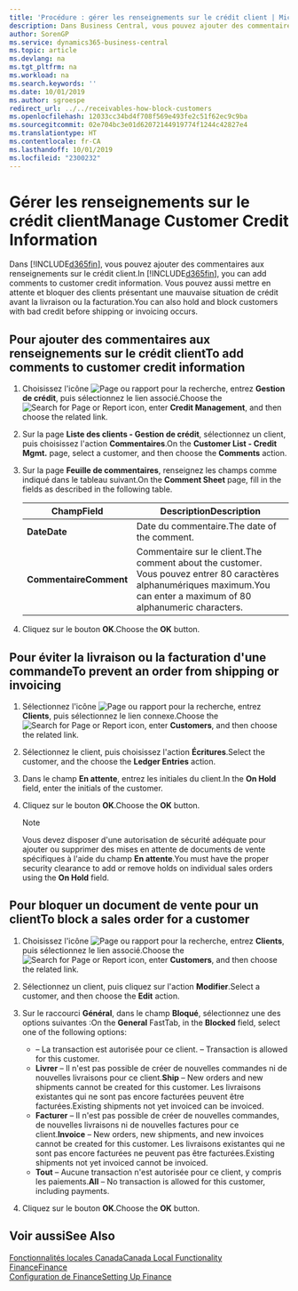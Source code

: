 ```yaml
---
title: 'Procédure : gérer les renseignements sur le crédit client | Microsoft Docs'
description: Dans Business Central, vous pouvez ajouter des commentaires aux renseignements sur le crédit client. Vous pouvez aussi mettre en attente et bloquer des clients présentant une mauvaise situation de crédit avant la livraison ou la facturation.
author: SorenGP
ms.service: dynamics365-business-central
ms.topic: article
ms.devlang: na
ms.tgt_pltfrm: na
ms.workload: na
ms.search.keywords: ''
ms.date: 10/01/2019
ms.author: sgroespe
redirect_url: ../../receivables-how-block-customers
ms.openlocfilehash: 12033cc34bd4f708f569e493fe2c51f62ec9c9ba
ms.sourcegitcommit: 02e704bc3e01d62072144919774f1244c42827e4
ms.translationtype: HT
ms.contentlocale: fr-CA
ms.lasthandoff: 10/01/2019
ms.locfileid: "2300232"
---
```

# <a name="manage-customer-credit-information"></a><span data-ttu-id="17021-104">Gérer les renseignements sur le crédit client</span><span class="sxs-lookup"><span data-stu-id="17021-104">Manage Customer Credit Information</span></span>
<span data-ttu-id="17021-105">Dans [!INCLUDE[d365fin](../../includes/d365fin_md.md)], vous pouvez ajouter des commentaires aux renseignements sur le crédit client.</span><span class="sxs-lookup"><span data-stu-id="17021-105">In [!INCLUDE[d365fin](../../includes/d365fin_md.md)], you can add comments to customer credit information.</span></span> <span data-ttu-id="17021-106">Vous pouvez aussi mettre en attente et bloquer des clients présentant une mauvaise situation de crédit avant la livraison ou la facturation.</span><span class="sxs-lookup"><span data-stu-id="17021-106">You can also hold and block customers with bad credit before shipping or invoicing occurs.</span></span>  

## <a name="to-add-comments-to-customer-credit-information"></a><span data-ttu-id="17021-107">Pour ajouter des commentaires aux renseignements sur le crédit client</span><span class="sxs-lookup"><span data-stu-id="17021-107">To add comments to customer credit information</span></span>  
1.  <span data-ttu-id="17021-108">Choisissez l'icône ![Page ou rapport pour la recherche](../../media/ui-search/search_small.png "icône Page ou rapport pour la recherche"), entrez **Gestion de crédit**, puis sélectionnez le lien associé.</span><span class="sxs-lookup"><span data-stu-id="17021-108">Choose the ![Search for Page or Report](../../media/ui-search/search_small.png "Search for Page or Report icon") icon, enter **Credit Management**, and then choose the related link.</span></span>  
2.  <span data-ttu-id="17021-109">Sur la page **Liste des clients - Gestion de crédit**, sélectionnez un client, puis choisissez l'action **Commentaires**.</span><span class="sxs-lookup"><span data-stu-id="17021-109">On the **Customer List - Credit Mgmt.** page, select a customer, and then choose the **Comments** action.</span></span>  
3.  <span data-ttu-id="17021-110">Sur la page **Feuille de commentaires**, renseignez les champs comme indiqué dans le tableau suivant.</span><span class="sxs-lookup"><span data-stu-id="17021-110">On the **Comment Sheet** page, fill in the fields as described in the following table.</span></span>  

    |<span data-ttu-id="17021-111">Champ</span><span class="sxs-lookup"><span data-stu-id="17021-111">Field</span></span>|<span data-ttu-id="17021-112">Description</span><span class="sxs-lookup"><span data-stu-id="17021-112">Description</span></span>|  
    |---------------------------------|---------------------------------------|  
    |<span data-ttu-id="17021-113">**Date**</span><span class="sxs-lookup"><span data-stu-id="17021-113">**Date**</span></span>|<span data-ttu-id="17021-114">Date du commentaire.</span><span class="sxs-lookup"><span data-stu-id="17021-114">The date of the comment.</span></span>|  
    |<span data-ttu-id="17021-115">**Commentaire**</span><span class="sxs-lookup"><span data-stu-id="17021-115">**Comment**</span></span>|<span data-ttu-id="17021-116">Commentaire sur le client.</span><span class="sxs-lookup"><span data-stu-id="17021-116">The comment about the customer.</span></span> <span data-ttu-id="17021-117">Vous pouvez entrer 80 caractères alphanumériques maximum.</span><span class="sxs-lookup"><span data-stu-id="17021-117">You can enter a maximum of 80 alphanumeric characters.</span></span>|  

4.  <span data-ttu-id="17021-118">Cliquez sur le bouton **OK**.</span><span class="sxs-lookup"><span data-stu-id="17021-118">Choose the **OK** button.</span></span>  

## <a name="to-prevent-an-order-from-shipping-or-invoicing"></a><span data-ttu-id="17021-119">Pour éviter la livraison ou la facturation d'une commande</span><span class="sxs-lookup"><span data-stu-id="17021-119">To prevent an order from shipping or invoicing</span></span>  
1.  <span data-ttu-id="17021-120">Sélectionnez l'icône ![Page ou rapport pour la recherche](../../media/ui-search/search_small.png "icône Page ou rapport pour la recherche"), entrez **Clients**, puis sélectionnez le lien connexe.</span><span class="sxs-lookup"><span data-stu-id="17021-120">Choose the ![Search for Page or Report](../../media/ui-search/search_small.png "Search for Page or Report icon") icon, enter **Customers**, and then choose the related link.</span></span>  
2.  <span data-ttu-id="17021-121">Sélectionnez le client, puis choisissez l'action **Écritures**.</span><span class="sxs-lookup"><span data-stu-id="17021-121">Select the customer, and the choose the **Ledger Entries** action.</span></span>  
3.  <span data-ttu-id="17021-122">Dans le champ **En attente**, entrez les initiales du client.</span><span class="sxs-lookup"><span data-stu-id="17021-122">In the **On Hold** field, enter the initials of the customer.</span></span>  
4.  <span data-ttu-id="17021-123">Cliquez sur le bouton **OK**.</span><span class="sxs-lookup"><span data-stu-id="17021-123">Choose the **OK** button.</span></span>  

    > [!NOTE]  
    >  <span data-ttu-id="17021-124">Vous devez disposer d'une autorisation de sécurité adéquate pour ajouter ou supprimer des mises en attente de documents de vente spécifiques à l'aide du champ **En attente**.</span><span class="sxs-lookup"><span data-stu-id="17021-124">You must have the proper security clearance to add or remove holds on individual sales orders using the **On Hold** field.</span></span>  

## <a name="to-block-a-sales-order-for-a-customer"></a><span data-ttu-id="17021-125">Pour bloquer un document de vente pour un client</span><span class="sxs-lookup"><span data-stu-id="17021-125">To block a sales order for a customer</span></span>  
1.  <span data-ttu-id="17021-126">Choisissez l'icône ![Page ou rapport pour la recherche](../../media/ui-search/search_small.png "icône Page ou rapport pour la recherche"), entrez **Clients**, puis sélectionnez le lien associé.</span><span class="sxs-lookup"><span data-stu-id="17021-126">Choose the ![Search for Page or Report](../../media/ui-search/search_small.png "Search for Page or Report icon") icon, enter **Customers**, and then choose the related link.</span></span>  
2.  <span data-ttu-id="17021-127">Sélectionnez un client, puis cliquez sur l'action **Modifier**.</span><span class="sxs-lookup"><span data-stu-id="17021-127">Select a customer, and then choose the **Edit** action.</span></span>  
3.  <span data-ttu-id="17021-128">Sur le raccourci **Général**, dans le champ **Bloqué**, sélectionnez une des options suivantes :</span><span class="sxs-lookup"><span data-stu-id="17021-128">On the **General** FastTab, in the **Blocked** field, select one of the following options:</span></span>  

    -   <span data-ttu-id="17021-129">**<Blank>** – La transaction est autorisée pour ce client.</span><span class="sxs-lookup"><span data-stu-id="17021-129">**<Blank>** – Transaction is allowed for this customer.</span></span>  
    -   <span data-ttu-id="17021-130">**Livrer** – Il n'est pas possible de créer de nouvelles commandes ni de nouvelles livraisons pour ce client.</span><span class="sxs-lookup"><span data-stu-id="17021-130">**Ship** – New orders and new shipments cannot be created for this customer.</span></span> <span data-ttu-id="17021-131">Les livraisons existantes qui ne sont pas encore facturées peuvent être facturées.</span><span class="sxs-lookup"><span data-stu-id="17021-131">Existing shipments not yet invoiced can be invoiced.</span></span>  
    -   <span data-ttu-id="17021-132">**Facturer** – Il n'est pas possible de créer de nouvelles commandes, de nouvelles livraisons ni de nouvelles factures pour ce client.</span><span class="sxs-lookup"><span data-stu-id="17021-132">**Invoice** – New orders, new shipments, and new invoices cannot be created for this customer.</span></span> <span data-ttu-id="17021-133">Les livraisons existantes qui ne sont pas encore facturées ne peuvent pas être facturées.</span><span class="sxs-lookup"><span data-stu-id="17021-133">Existing shipments not yet invoiced cannot be invoiced.</span></span>  
    -   <span data-ttu-id="17021-134">**Tout** – Aucune transaction n'est autorisée pour ce client, y compris les paiements.</span><span class="sxs-lookup"><span data-stu-id="17021-134">**All** – No transaction is allowed for this customer, including payments.</span></span>  
4.  <span data-ttu-id="17021-135">Cliquez sur le bouton **OK**.</span><span class="sxs-lookup"><span data-stu-id="17021-135">Choose the **OK** button.</span></span>  

## <a name="see-also"></a><span data-ttu-id="17021-136">Voir aussi</span><span class="sxs-lookup"><span data-stu-id="17021-136">See Also</span></span>  
[<span data-ttu-id="17021-137">Fonctionnalités locales Canada</span><span class="sxs-lookup"><span data-stu-id="17021-137">Canada Local Functionality</span></span>](canada-local-functionality.md)  
[<span data-ttu-id="17021-138">Finance</span><span class="sxs-lookup"><span data-stu-id="17021-138">Finance</span></span>](../../finance.md)  
[<span data-ttu-id="17021-139">Configuration de Finance</span><span class="sxs-lookup"><span data-stu-id="17021-139">Setting Up Finance</span></span>](../../finance.md)
